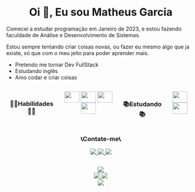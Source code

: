 <h1 align="center">Oi 👋, Eu sou Matheus Garcia</h1>

<p>
Comecei a estudar programação em Janeiro de 2023, e estou fazendo faculdade de Análise e Desenvolvimento de Sistemas. 
</p>

<p>
Estou sempre tentando criar coisas novas, ou fazer eu mesmo algo que ja existe, só que com o meu jeito para poder aprender mais.
</p>

<ul>
  <li>Pretendo me tornar Dev FullStack</li>
  <li>Estudando inglês</li>
  <li>Amo codar e criar coisas</li>
</ul>

##

<div style="display: flex">
  <h3 align="center">👨‍💻Habilidades👨‍💻</h3>
  <div style="display: inline_block" align="center">
    <img align="center" height="30" width="40" src="https://cdn.jsdelivr.net/gh/devicons/devicon/icons/html5/html5-original.svg" />
    <img align="center" height="30" width="40" src="https://cdn.jsdelivr.net/gh/devicons/devicon/icons/css3/css3-original.svg" />
    <img align="center" height="30" width="40" src="https://cdn.jsdelivr.net/gh/devicons/devicon/icons/javascript/javascript-original.svg" />
    <img align="center" height="30" width="40" src="https://cdn.jsdelivr.net/gh/devicons/devicon/icons/python/python-original.svg" />
  </div>

  <h3 align="center">📚Estudando📚</h3>
  <div style="display: inline_block" align="center">
    <img align="center" height="30" width="40" src="https://cdn.jsdelivr.net/gh/devicons/devicon/icons/java/java-original.svg" />
    <img align="center" height="30" width="40" src="https://cdn.jsdelivr.net/gh/devicons/devicon/icons/typescript/typescript-original.svg" />
  </div>
</div>

<h3 align="center">📞Contate-me📞</h3>
<div align="center">
  <a href="mailto:matheusgarciajbs@gmail.com">
    <img src="https://img.shields.io/badge/Gmail-D14836?style=for-the-badge&logo=gmail&logoColor=white">
  </a>
  
  <a href="https://www.instagram.com/theuz_gsantos/">
    <img src="https://img.shields.io/badge/Instagram-E4405F?style=for-the-badge&logo=instagram&logoColor=white">
  </a>

  <a href="https://www.linkedin.com/in/matheus-garcia-990659267/">
    <img src="https://img.shields.io/badge/LinkedIn-0077B5?style=for-the-badge&logo=linkedin&logoColor=white">
  </a>
</div>

  ##

<div align="center">
  <a href="https://github.com/M4theus13">
    <img src="https://github-readme-streak-stats.herokuapp.com/?user=M4theus13&hide_border=true&card_width=338&theme=transparent&hide_border=true" />
  </a>
  
  <!--
  <a href="https://github.com/M4theus13">
    <img height="180em" src="https://github-readme-stats.vercel.app/api?username=M4theus13&show_icons=true&count_private=true&theme=transparent&hide_border=true">
  </a>
  -->
  
<div align="center">
  <a href="https://github.com/M4theus13">
    <img src="http://github-profile-summary-cards.vercel.app/api/cards/stats?username=M4theus13&theme=transparent&hide_border=true" />
  </a>
  
  <a href="https://github.com/M4theus13">
    <img src="https://github-readme-stats.vercel.app/api/top-langs/?username=M4theus13&langs_count=10&layout=compact&theme=transparent&hide_border=true">
  </a>
</div>

<div align="center">
  <a href="https://github.com/M4theus13">
    <img src="http://github-profile-summary-cards.vercel.app/api/cards/profile-details?username=M4theus13&theme=transparent&hide_border=true" />
  </a>
</div>


